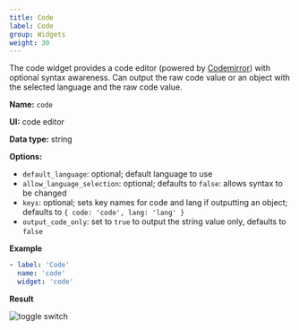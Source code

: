 ```yaml
---
title: Code
label: Code
group: Widgets
weight: 30
---
```


The code widget provides a code editor (powered by [Codemirror](https://codemirror.net)) with optional syntax awareness. Can output the raw code value or an object with the selected language and the raw code value.

**Name:** `code`

**UI:** code editor

**Data type:** string

**Options:**

- `default_language`: optional; default language to use
- `allow_language_selection`: optional; defaults to `false`: allows syntax to be changed
- `keys`: optional; sets key names for code and lang if outputting an object; defaults to `{ code: 'code', lang: 'lang' }`
- `output_code_only`: set to `true` to output the string value only, defaults to `false`

**Example**

```yaml
- label: 'Code'
  name: 'code'
  widget: 'code'
```

**Result**

![toggle switch](/img/widget-code.png)
